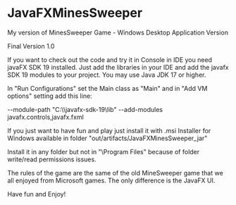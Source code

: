 # JavaFXMinesSweeper
My version of MinesSweeper Game - Windows Desktop Application Version

Final Version 1.0

If you want to check out the code and try it in Console in IDE you need javaFX SDK 19 installed. Just add the libraries in your IDE and add the javafx SDK 19 modules to your project. You may use Java JDK 17 or higher.

In "Run Configurations" set the Main class as "Main" and in "Add VM options" setting add this line:

--module-path "C:\\<DirectoryPathOfJavaFX19SDK>\javafx-sdk-19\lib" --add-modules javafx.controls,javafx.fxml

If you just want to have fun and play just install it with .msi Installer for Windows available in folder  "out/artifacts/JavaFXMinesSweeper_jar"

Install it in any folder but not in "\Program Files" because of folder write/read permissions issues.

The rules of the game are the same of the old MineSweeper game that we all enjoyed from Microsoft games. The only difference is the JavaFX UI.

Have fun and Enjoy!
